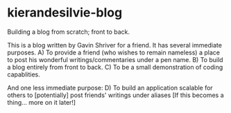 kierandesilvie-blog
===================

Building a blog from scratch;  front to back.

This is a blog written by Gavin Shriver for a friend. It has several immediate purposes.
	A) To provide a friend (who wishes to remain nameless) a place to post his wonderful writings/commentaries under a pen name.
	B) To build a blog entirely from front to back.
	C) To be a small demonstration of coding capablities.

And one less immediate purpose:
	D) To build an application scalable for others to [potentially] post friends' writings under aliases 
		[If this becomes a thing... more on it later!]
